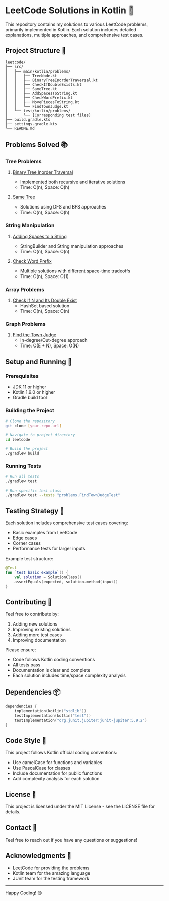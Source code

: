 # LeetCode Solutions in Kotlin 🎯

This repository contains my solutions to various LeetCode problems, primarily implemented in Kotlin. Each solution includes detailed explanations, multiple approaches, and comprehensive test cases.

## Project Structure 📁

```
leetcode/
├── src/
│   ├── main/kotlin/problems/
│   │   ├── TreeNode.kt
│   │   ├── BinaryTreeInorderTraversal.kt
│   │   ├── CheckIfDoubleExists.kt
│   │   ├── SameTree.kt
│   │   ├── AddSpacesToString.kt
│   │   ├── CheckWordPrefix.kt
│   │   ├── MovePiecesToString.kt
│   │   └── FindTownJudge.kt
│   └── test/kotlin/problems/
│       └── [Corresponding test files]
├── build.gradle.kts
├── settings.gradle.kts
└── README.md
```

## Problems Solved 📚

### Tree Problems
1. [Binary Tree Inorder Traversal](https://leetcode.com/problems/binary-tree-inorder-traversal/)
   - Implemented both recursive and iterative solutions
   - Time: O(n), Space: O(h)

2. [Same Tree](https://leetcode.com/problems/same-tree/)
   - Solutions using DFS and BFS approaches
   - Time: O(n), Space: O(h)

### String Manipulation
1. [Adding Spaces to a String](https://leetcode.com/problems/adding-spaces-to-a-string/)
   - StringBuilder and String manipulation approaches
   - Time: O(n), Space: O(n)

2. [Check Word Prefix](https://leetcode.com/problems/check-if-a-word-occurs-as-a-prefix-of-any-word-in-a-sentence/)
   - Multiple solutions with different space-time tradeoffs
   - Time: O(n), Space: O(1)

### Array Problems
1. [Check If N and Its Double Exist](https://leetcode.com/problems/check-if-n-and-its-double-exist/)
   - HashSet based solution
   - Time: O(n), Space: O(n)

### Graph Problems
1. [Find the Town Judge](https://leetcode.com/problems/find-the-town-judge/)
   - In-degree/Out-degree approach
   - Time: O(E + N), Space: O(N)

## Setup and Running 🚀

### Prerequisites
- JDK 11 or higher
- Kotlin 1.9.0 or higher
- Gradle build tool

### Building the Project
```bash
# Clone the repository
git clone [your-repo-url]

# Navigate to project directory
cd leetcode

# Build the project
./gradlew build
```

### Running Tests
```bash
# Run all tests
./gradlew test

# Run specific test class
./gradlew test --tests "problems.FindTownJudgeTest"
```

## Testing Strategy 🧪

Each solution includes comprehensive test cases covering:
- Basic examples from LeetCode
- Edge cases
- Corner cases
- Performance tests for larger inputs

Example test structure:
```kotlin
@Test
fun `test basic example`() {
    val solution = SolutionClass()
    assertEquals(expected, solution.method(input))
}
```

## Contributing 🤝

Feel free to contribute by:
1. Adding new solutions
2. Improving existing solutions
3. Adding more test cases
4. Improving documentation

Please ensure:
- Code follows Kotlin coding conventions
- All tests pass
- Documentation is clear and complete
- Each solution includes time/space complexity analysis

## Dependencies 📦

```kotlin
dependencies {
    implementation(kotlin("stdlib"))
    testImplementation(kotlin("test"))
    testImplementation("org.junit.jupiter:junit-jupiter:5.9.2")
}
```

## Code Style 💅

This project follows Kotlin official coding conventions:
- Use camelCase for functions and variables
- Use PascalCase for classes
- Include documentation for public functions
- Add complexity analysis for each solution

## License 📄

This project is licensed under the MIT License - see the LICENSE file for details.

## Contact 📧

Feel free to reach out if you have any questions or suggestions!

## Acknowledgments 🙏

- LeetCode for providing the problems
- Kotlin team for the amazing language
- JUnit team for the testing framework

---
Happy Coding! 😊

